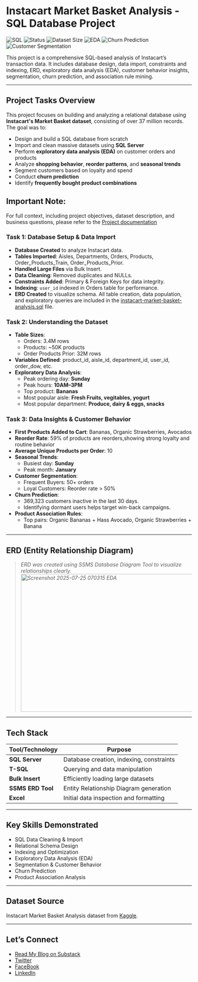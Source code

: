 # Instacart Market Basket Analysis - SQL Database Project

![SQL](https://img.shields.io/badge/Database-SQL--Server-blue?logo=MicrosoftSQLServer&style=flat-square)
![Status](https://img.shields.io/badge/Project-Completed-brightgreen?style=flat-square)
![Dataset Size](https://img.shields.io/badge/Dataset-37M+_Records-orange?style=flat-square)
![EDA](https://img.shields.io/badge/EDA-Included-yellow?style=flat-square)
![Churn Prediction](https://img.shields.io/badge/Churn_Analysis-Included-red?style=flat-square)
![Customer Segmentation](https://img.shields.io/badge/Segmentation-Included-purple?style=flat-square)

This project is a comprehensive SQL-based analysis of Instacart’s transaction data. It includes database design, data import, constraints and indexing, ERD, exploratory data analysis (EDA), customer behavior insights, segmentation, churn prediction, and association rule mining.

---

## Project Tasks Overview

This project focuses on building and analyzing a relational database using **Instacart's Market Basket dataset**, consisting of over 37 million records. The goal was to:

- Design and build a SQL database from scratch
- Import and clean massive datasets using **SQL Server**
- Perform **exploratory data analysis (EDA)** on customer orders and products
- Analyze **shopping behavior**, **reorder patterns**, and **seasonal trends**
- Segment customers based on loyalty and spend
- Conduct **churn prediction**
- Identify **frequently bought product combinations**

## Important Note:
For full context, including project objectives, dataset description, and business questions, please refer to the [Project documentation](Instacart%20Market%20Basket%20Analysis%20Documentation.md)

### Task 1: Database Setup & Data Import

- **Database Created** to analyze Instacart data.
- **Tables Imported**: Aisles, Departments, Orders, Products, Order_Products_Train, Order_Products_Prior.
- **Handled Large Files** via Bulk Insert.
- **Data Cleaning**: Removed duplicates and NULLs.
- **Constraints Added**: Primary & Foreign Keys for data integrity.
- **Indexing**: `user_id` indexed in Orders table for performance.
- **ERD Created** to visualize schema.
All table creation, data population, and exploratory queries are included in the [instacart-market-basket-analysis.sql](Instacart%20Market%20Basket%20Analysis.sql) file.

### Task 2: Understanding the Dataset

- **Table Sizes**:
  - Orders: 3.4M rows
  - Products: ~50K products
  - Order Products Prior: 32M rows
- **Variables Defined**: product_id, aisle_id, department_id, user_id, order_dow, etc.
- **Exploratory Data Analysis**:
  - Peak ordering day: **Sunday**
  - Peak hours: **10AM–3PM**
  - Top product: **Bananas**
  - Most popular aisle: **Fresh Fruits, vegitables, yogurt**
  - Most popular department: **Produce, dairy & eggs, snacks**

### Task 3: Data Insights & Customer Behavior

- **First Products Added to Cart**: Bananas, Organic Strawberries, Avocados
- **Reorder Rate**: 59% of products are reorders,showing strong loyalty and routine behavior
- **Average Unique Products per Order**: 10
- **Seasonal Trends**:
  - Busiest day: **Sunday**
  - Peak month: **January**
- **Customer Segmentation**:
  - Frequent Buyers: 50+ orders
  - Loyal Customers: Reorder rate > 50%
- **Churn Prediction**:
  - 369,323 customers inactive in the last 30 days.
  - Identifying dormant users helps target win-back campaigns.
- **Product Association Rules**:
  - Top pairs: Organic Bananas + Hass Avocado, Organic Strawberries + Banana

---

## ERD (Entity Relationship Diagram)
> _ERD was created using SSMS Database Diagram Tool to visualize relationships clearly._  
> _<img width="767" height="373" alt="Screenshot 2025-07-25 070315 EDA" src="https://github.com/user-attachments/assets/6bf467aa-56a2-4557-912c-4870809fe112" />_

---

## Tech Stack

| Tool/Technology        | Purpose                                  |
|------------------------|------------------------------------------|
| **SQL Server**         | Database creation, indexing, constraints |
| **T-SQL**              | Querying and data manipulation           |
| **Bulk Insert**        | Efficiently loading large datasets       |
| **SSMS ERD Tool**      | Entity Relationship Diagram generation   |
| **Excel**              | Initial data inspection and formatting   |

---

## Key Skills Demonstrated

- SQL Data Cleaning & Import
- Relational Schema Design
- Indexing and Optimization
- Exploratory Data Analysis (EDA)
- Segmentation & Customer Behavior
- Churn Prediction
- Product Association Analysis

---

## Dataset Source

Instacart Market Basket Analysis dataset from [Kaggle](https://www.kaggle.com/datasets/psparks/instacart-market-basket-analysis).

---

## Let’s Connect

- [Read My Blog on Substack](https://substack.com/@theanalysisangle)
- [Twitter](https://x.com/Anastasia_Nmeso)  
- [FaceBook](https://www.facebook.com/share/16JoCo9x4F/)  
- [LinkedIn](www.linkedin.com/in/anastasia-nmesoma-947b20317)

